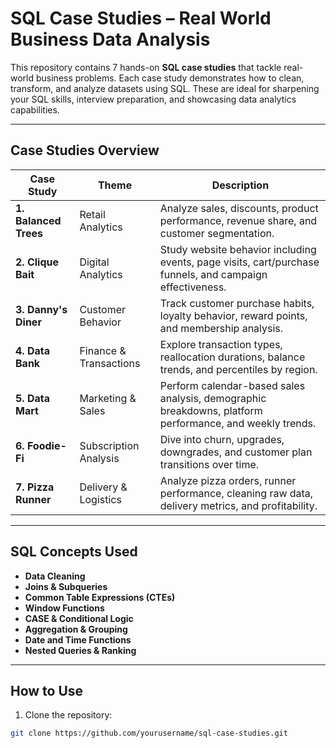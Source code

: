 # SQL Case Studies – Real World Business Data Analysis

This repository contains 7 hands-on **SQL case studies** that tackle real-world business problems. Each case study demonstrates how to clean, transform, and analyze datasets using SQL. These are ideal for sharpening your SQL skills, interview preparation, and showcasing data analytics capabilities.

---

## Case Studies Overview

| Case Study | Theme | Description |
|------------|-------|-------------|
| **1. Balanced Trees** | Retail Analytics | Analyze sales, discounts, product performance, revenue share, and customer segmentation. |
| **2. Clique Bait** | Digital Analytics | Study website behavior including events, page visits, cart/purchase funnels, and campaign effectiveness. |
| **3. Danny's Diner** | Customer Behavior | Track customer purchase habits, loyalty behavior, reward points, and membership analysis. |
| **4. Data Bank** | Finance & Transactions | Explore transaction types, reallocation durations, balance trends, and percentiles by region. |
| **5. Data Mart** | Marketing & Sales | Perform calendar-based sales analysis, demographic breakdowns, platform performance, and weekly trends. |
| **6. Foodie-Fi** | Subscription Analysis | Dive into churn, upgrades, downgrades, and customer plan transitions over time. |
| **7. Pizza Runner** | Delivery & Logistics | Analyze pizza orders, runner performance, cleaning raw data, delivery metrics, and profitability. |

---

## SQL Concepts Used

- **Data Cleaning**
- **Joins & Subqueries**
- **Common Table Expressions (CTEs)**
- **Window Functions**
- **CASE & Conditional Logic**
- **Aggregation & Grouping**
- **Date and Time Functions**
- **Nested Queries & Ranking**

---

##  How to Use

1. Clone the repository:

```bash
git clone https://github.com/yourusername/sql-case-studies.git

